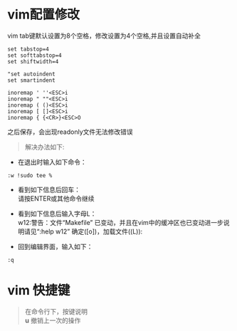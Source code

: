 # vim配置修改

vim tab键默认设置为8个空格，修改设置为4个空格,并且设置自动补全
```shell
set tabstop=4
set softtabstop=4
set shiftwidth=4

"set autoindent
set smartindent

inoremap ' ''<ESC>i
inoremap " ""<ESC>i
inoremap ( ()<ESC>i
inoremap [ []<ESC>i
inoremap { {<CR>}<ESC>O

```
之后保存，会出现readonly文件无法修改错误  
>解决办法如下:
+ 在退出时输入如下命令：
```shell
:w !sudo tee %
```
+ 看到如下信息后回车：  
请按ENTER或其他命令继续

+ 看到如下信息后输入字母L：  
w12:警告：文件“Makefile” 已变动，并且在vim中的缓冲区也已变动进一步说明请见“:help w12”
确定([o])，加载文件((L)):

+ 回到编辑界面，输入如下：
```shell
:q
```

# vim 快捷键
>在命令行下，按键说明  
**u**  撤销上一次的操作
